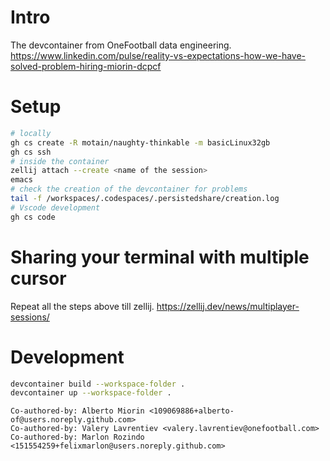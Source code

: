 # Intro
The devcontainer from OneFootball data engineering.
https://www.linkedin.com/pulse/reality-vs-expectations-how-we-have-solved-problem-hiring-miorin-dcpcf

# Setup
``` sh
# locally
gh cs create -R motain/naughty-thinkable -m basicLinux32gb
gh cs ssh
# inside the container
zellij attach --create <name of the session>
emacs
# check the creation of the devcontainer for problems
tail -f /workspaces/.codespaces/.persistedshare/creation.log
# Vscode development
gh cs code
```

# Sharing your terminal with multiple cursor
Repeat all the steps above till zellij.
https://zellij.dev/news/multiplayer-sessions/

# Development
``` sh
devcontainer build --workspace-folder .
devcontainer up --workspace-folder .
```

```
Co-authored-by: Alberto Miorin <109069886+alberto-of@users.noreply.github.com>
Co-authored-by: Valery Lavrentiev <valery.lavrentiev@onefootball.com>
Co-authored-by: Marlon Rozindo <151554259+felixmarlon@users.noreply.github.com>
```

